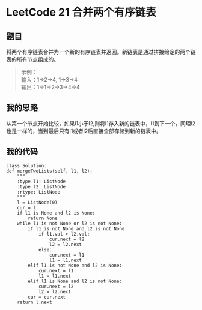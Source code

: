 ﻿# LeetCode 21 合并两个有序链表 #

## 题目 ##
将两个有序链表合并为一个新的有序链表并返回。新链表是通过拼接给定的两个链表的所有节点组成的。   
> 示例：  
> 输入：1->2->4, 1->3->4  
> 输出：1->1->2->3->4->4  

## 我的思路 ##
从第一个节点开始比较，如果l1小于l2,则将l1存入新的链表中，l1到下一个，同理l2也是一样的，当到最后只有l1或者l2后直接全部存储到新的链表中。

## 我的代码 ##

    class Solution:
    def mergeTwoLists(self, l1, l2):
        """
        :type l1: ListNode
        :type l2: ListNode
        :rtype: ListNode
        """
        l = ListNode(0)
        cur = l
        if l1 is None and l2 is None:
            return None
        while l1 is not None or l2 is not None:
            if l1 is not None and l2 is not None:
                if l1.val > l2.val:
                    cur.next = l2
                    l2 = l2.next
                else:
                    cur.next = l1
                    l1 = l1.next
            elif l1 is not None and l2 is None:
                cur.next = l1
                l1 = l1.next
            elif l1 is None and l2 is not None:
                cur.next = l2
                l2 = l2.next
            cur = cur.next
        return l.next

